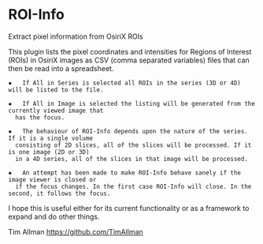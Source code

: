 ROI-Info
========

Extract pixel information from OsiriX ROIs

This plugin lists the pixel coordinates and intensities for Regions of Interest (ROIs)
in OsiriX images as CSV (comma separated variables) files that can then be read into a spreadsheet.

	▪	If All in Series is selected all ROIs in the series (3D or 4D) will be listed to the file.

	▪	If All in Image is selected the listing will be generated from the currently viewed image that
	  has the focus.

	▪	The behaviour of ROI-Info depends upon the nature of the series. If it is a single volume 
	  consisting of 2D slices, all of the slices will be processed. If it is one image (2D or 3D)
	  in a 4D series, all of the slices in that image will be processed.

	▪	An attempt has been made to make ROI-Info behave sanely if the image viewer is closed or 
	  if the focus changes. In the first case ROI-Info will close. In the second, it follows the focus.

I hope this is useful either for its current functionality or as a framework to expand and do other things.

Tim Allman
https://github.com/TimAllman

